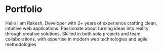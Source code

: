 # Portfolio
Hello i am Rakesh, Developer with 2+ years of experience crafting clean, intuitive web applications. Passionate about turning ideas into reality through creative solutions. Skilled in both solo projects and team collaborations, with expertise in modern web technologies and agile methodologies
